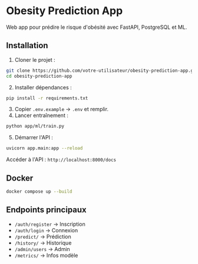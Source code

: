 # Obesity Prediction App

Web app pour prédire le risque d'obésité avec FastAPI, PostgreSQL et ML.

## Installation

1. Cloner le projet :

```bash
git clone https://github.com/votre-utilisateur/obesity-prediction-app.git
cd obesity-prediction-app
```

2. Installer dépendances :

```bash
pip install -r requirements.txt
```

3. Copier `.env.example` → `.env` et remplir.
4. Lancer entraînement :

```bash
python app/ml/train.py
```

5. Démarrer l'API :

```bash
uvicorn app.main:app --reload
```

Accéder à l'API : `http://localhost:8000/docs`

## Docker

```bash
docker compose up --build
```

## Endpoints principaux

* `/auth/register` → Inscription
* `/auth/login` → Connexion
* `/predict/` → Prédiction
* `/history/` → Historique
* `/admin/users` → Admin
* `/metrics/` → Infos modèle
